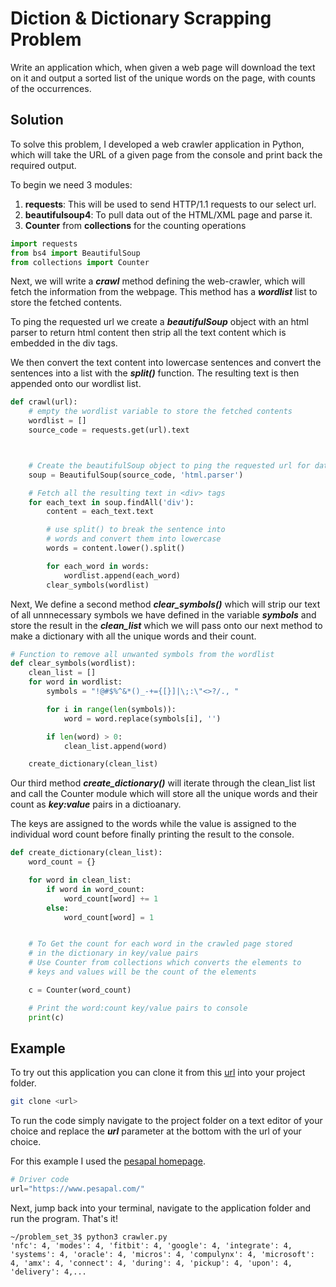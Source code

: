 # Diction & Dictionary Scrapping Problem

Write an application which, when given a web page will download the text on it and output a sorted list of the unique words on the page, with counts of the occurrences.


## Solution
To solve this problem, I developed a web crawler application in Python, which will take the URL of 
a given page from the console and print back the required output.

To begin we need 3 modules: 
 1. **requests**: This will be used to send HTTP/1.1  requests to our select url.
 2. **beautifulsoup4**: To pull data out of the HTML/XML page and parse it.
 3. **Counter** from **collections** for the counting operations

```python
import requests
from bs4 import BeautifulSoup
from collections import Counter
```
Next, we will write a ***crawl*** method defining the web-crawler, which will fetch the information from the webpage. This method has a ***wordlist*** list to store the fetched contents.

To ping the requested url we create a ***beautifulSoup*** object  with an html parser to return html content then strip all the text content which is embedded in the div tags.

We then convert the text content into lowercase sentences and convert the sentences into a list with the ***split()*** function. The resulting text is then appended onto our wordlist list.
```python
def crawl(url):
    # empty the wordlist variable to store the fetched contents
    wordlist = []
    source_code = requests.get(url).text



    # Create the beautifulSoup object to ping the requested url for data
    soup = BeautifulSoup(source_code, 'html.parser')

    # Fetch all the resulting text in <div> tags 
    for each_text in soup.findAll('div'):
        content = each_text.text

        # use split() to break the sentence into
        # words and convert them into lowercase
        words = content.lower().split()

        for each_word in words:
            wordlist.append(each_word)
        clear_symbols(wordlist)
```
Next, We define a second method ***clear_symbols()*** which will strip our text of all unnnecessary symbols we have defined in the variable ***symbols*** and store the result in the ***clean_list***  which we will pass onto our next method to make a dictionary with all the unique words and their count. 

```python
# Function to remove all unwanted symbols from the wordlist
def clear_symbols(wordlist):
    clean_list = []
    for word in wordlist:
        symbols = "!@#$%^&*()_-+={[}]|\;:\"<>?/., "

        for i in range(len(symbols)):
            word = word.replace(symbols[i], '')

        if len(word) > 0:
            clean_list.append(word)

    create_dictionary(clean_list)
```
 Our third method ***create_dictionary()*** will iterate through the clean_list list and call the Counter module which will store all the unique words and their count as ***key:value*** pairs in a dictioanary. 

The keys are assigned to the words while the value is assigned to the individual word count before finally printing the result to the console.
```python
def create_dictionary(clean_list):
    word_count = {}

    for word in clean_list:
        if word in word_count:
            word_count[word] += 1
        else:
            word_count[word] = 1


    # To Get the count for each word in the crawled page stored
    # in the dictionary in key/value pairs
    # Use Counter from collections which converts the elements to
    # keys and values will be the count of the elements

    c = Counter(word_count)

    # Print the word:count key/value pairs to console
    print(c)
```

   
## Example
To try out this application you can clone it from this 
[url](https://github.com/Joseph-Mutua/problem_set_3) into your project folder.

```bash
git clone <url>
```
To run the code simply navigate to the project folder on a text editor of your choice and replace the ***url*** parameter at the bottom with the url of your choice.

For this example I used the [pesapal homepage](https://www.pesapal.com/).
```python
# Driver code
url="https://www.pesapal.com/"
```
Next, jump back into your terminal, navigate to the application folder and run the program. That's it! 
```
~/problem_set_3$ python3 crawler.py
'nfc': 4, 'modes': 4, 'fitbit': 4, 'google': 4, 'integrate': 4, 'systems': 4, 'oracle': 4, 'micros': 4, 'compulynx': 4, 'microsoft': 4, 'amx': 4, 'connect': 4, 'during': 4, 'pickup': 4, 'upon': 4, 'delivery': 4,...

```
